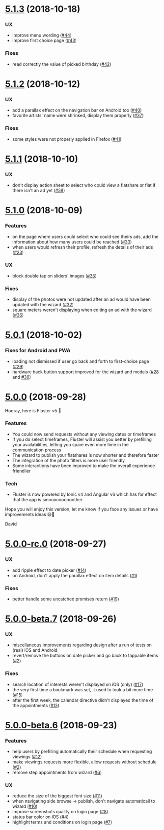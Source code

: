 <a name="5.1.3"></a>
# [5.1.3](https://github.com/fluster/fluster-app/compare/v5.1.2...v5.1.3) (2018-10-18)

### UX

* improve menu wording ([#44](https://github.com/fluster/fluster-app/issues/44))
* improve first choice page ([#43](https://github.com/fluster/fluster-app/issues/43))

### Fixes

* read correctly the value of picked birthday ([#42](https://github.com/fluster/fluster-app/issues/42))

<a name="5.1.2"></a>
# [5.1.2](https://github.com/fluster/fluster-app/compare/v5.1.1...v5.1.2) (2018-10-12)

### UX

* add a parallax effect on the navigation bar on Android too ([#40](https://github.com/fluster/fluster-app/issues/40))
* favorite artists' name were shrinked, display them properly ([#37](https://github.com/fluster/fluster-app/issues/37))

### Fixes

* some styles were not properly applied in Firefox ([#41](https://github.com/fluster/fluster-app/issues/41))

<a name="5.1.1"></a>
# [5.1.1](https://github.com/fluster/fluster-app/compare/v5.1.0...v5.1.1) (2018-10-10)

### UX

* don't display action sheet to select who could view a flatshare or flat if there isn't an ad yet ([#38](https://github.com/fluster/fluster-app/issues/38))

<a name="5.1.0"></a>
# [5.1.0](https://github.com/fluster/fluster-app/compare/v5.0.1...v5.1.0) (2018-10-09)

### Features

* on the page where users could select who could see theirs ads, add the information about how many users could be reached ([#33](https://github.com/fluster/fluster-app/issues/33))
* when users would refresh their profile, refresh the details of their ads ([#23](https://github.com/fluster/fluster-app/issues/23))

### UX

* block double tap on sliders' images ([#35](https://github.com/fluster/fluster-app/issues/35))

### Fixes

* display of the photos were not updated after an ad would have been updated with the wizard ([#32](https://github.com/fluster/fluster-app/issues/32))
* square meters weren't displaying when editing an ad with the wizard ([#36](https://github.com/fluster/fluster-app/issues/36))

<a name="5.0.1"></a>
# [5.0.1](https://github.com/fluster/fluster-app/compare/v5.0.0...v5.0.1) (2018-10-02)

### Fixes for Android and PWA

* loading not dismissed if user go back and forth to first-choice page ([#29](https://github.com/fluster/fluster-app/issues/29))
* hardware back button support improved for the wizard and modals ([#28](https://github.com/fluster/fluster-app/issues/28) and [#30](https://github.com/fluster/fluster-app/issues/30)) 

<a name="5.0.0"></a>
# [5.0.0](https://github.com/fluster/fluster-app/releases/tag/v5.0.0) (2018-09-28)

Hooray, here is Fluster v5 🎉 

### Features

* You could now send requests without any viewing dates or timeframes
* If you do select timeframes, Fluster will assist you better by prefilling your availabilities, letting you spare even more time in the communication process
* The wizard to publish your flatshares is now shorter and therefore faster
* The integration of the photo filters is more user friendly
* Some interactions have been improved to make the overall experience friendlier

### Tech

* Fluster is now powered by Ionic v4 and Angular v6 which has for effect that the app is smoooooooooother

Hope you will enjoy this version, let me know if you face any issues or have improvements ideas 😃🤘

David

<a name="5.0.0-rc.0"></a>
# [5.0.0-rc.0](https://github.com/fluster/fluster-app/compare/v5.0.0-beta.7...v5.0.0-rc.0) (2018-09-27)

### UX

* add ripple effect to date picker ([#14](https://github.com/fluster/fluster-app/issues/14))
* on Android, don't apply the parallax effect on item details ([#1](https://github.com/fluster/fluster-app/issues/1))

### Fixes

* better handle some uncatched promises return ([#19](https://github.com/fluster/fluster-app/issues/19))

<a name="5.0.0-beta.7"></a>
# [5.0.0-beta.7](https://github.com/fluster/fluster-app/compare/v5.0.0-beta.6...v5.0.0-beta.7) (2018-09-26)

### UX

* miscellaneous improvements regarding design after a run of tests on (real) iOS and Android
* revert/remove the buttons on date picker and go back to tappable items ([#2](https://github.com/fluster/fluster-app/issues/2))

### Fixes

* search location of interests weren't displayed on iOS (only) ([#17](https://github.com/fluster/fluster-app/issues/17))
* the very first time a bookmark was set, it used to took a bit more time ([#15](https://github.com/fluster/fluster-app/issues/15))
* after the first week, the calendar directive didn't displayed the time of the appointments ([#13](https://github.com/fluster/fluster-app/issues/13))

<a name="5.0.0-beta.6"></a>
# [5.0.0-beta.6](https://github.com/fluster/fluster-app/releases/tag/v5.0.0-beta.6) (2018-09-23)

### Features

* help users by prefilling automatically their schedule when requesting viewings ([#12](https://github.com/fluster/fluster-app/issues/12))
* make viewings requests more flexible, allow requests without schedule ([#2](https://github.com/fluster/fluster-app/issues/2))
* remove step appointments from wizard ([#6](https://github.com/fluster/fluster-app/issues/6))

### UX

* reduce the size of the biggest font size ([#11](https://github.com/fluster/fluster-app/issues/11))
* when navigating side browse -> publish, don't navigate automaticall to wizard ([#10](https://github.com/fluster/fluster-app/issues/10))
* improve screenshots quality on login page ([#8](https://github.com/fluster/fluster-app/issues/8))
* status bar color on iOS ([#4](https://github.com/fluster/fluster-app/issues/4))
* highlight terms and conditions on login page ([#7](https://github.com/fluster/fluster-app/issues/7))
